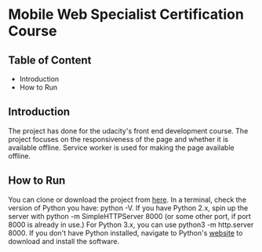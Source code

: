 # Mobile Web Specialist Certification Course

## Table of Content

* Introduction
* How to Run

## Introduction
The project has done for the udacity's front end development course. The project focuses on the responsiveness of the page and whether it is available offline. Service worker is used for making the page available offline.

## How to Run
You can clone or download the project from [here](https://github.com/RanjithaMohan97/mws-restaurant-stage-1-master).
In a terminal, check the version of Python you have: python -V. If you have Python 2.x, spin up the server with python -m SimpleHTTPServer 8000 (or some other port, if port 8000 is already in use.) For Python 3.x, you can use python3 -m http.server 8000. If you don't have Python installed, navigate to Python's [website](https://www.python.org/) to download and install the software.


